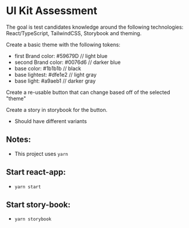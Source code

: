 # UI Kit Assessment

The goal is test candidates knowledge around the following technologies: React/TypeScript, TailwindCSS, Storybook and theming.

Create a basic theme with the following tokens:
- first Brand color: #59679D // light blue
- second Brand color: #0076d6 // darker blue
- base color: #1b1b1b // black
- base lightest: #dfe1e2 // light gray
- base light: #a9aeb1 // darker gray

Create a re-usable button that can change based off of the selected "theme"

Create a story in storybook for the button.

- Should have different variants

## Notes:
- This project uses `yarn`

## Start react-app:
- `yarn start`

## Start story-book:
- `yarn storybook`